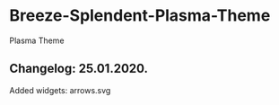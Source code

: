 # Breeze-Splendent-Plasma-Theme
Plasma Theme

Changelog: 25.01.2020.
----------------------

Added widgets: arrows.svg

